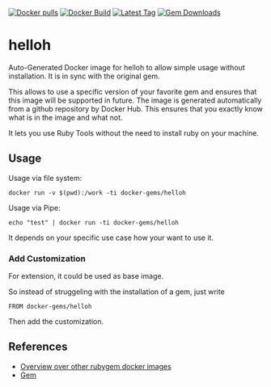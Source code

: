 [![Docker pulls](https://img.shields.io/docker/pulls/rubygem/helloh.svg)](https://hub.docker.com/r/rubygem/helloh/)
[![Docker Build](https://img.shields.io/docker/automated/rubygem/helloh.svg)](https://hub.docker.com/r/rubygem/helloh/)
[![Latest Tag](https://img.shields.io/github/tag/docker-rubygem/helloh.svg)](https://hub.docker.com/r/rubygem/helloh/)
[![Gem Downloads](https://img.shields.io/gem/dt/helloh.svg)](https://rubygems.org/gems/helloh/)
# helloh

Auto-Generated Docker image for helloh to allow simple usage without installation.
It is in sync with the original gem.

This allows to use a specific version of your favorite gem and ensures that this image will be supported in future.
The image is generated automatically from a github repository by Docker Hub.
This ensures that you exactly know what is in the image and what not.

It lets you use Ruby Tools without the need to install ruby on your machine.

## Usage

Usage via file system:

`docker run -v $(pwd):/work -ti docker-gems/helloh`

Usage via Pipe:

`echo "test" | docker run -ti docker-gems/helloh`

It depends on your specific use case how your want to use it.

### Add Customization

For extension, it could be used as base image.

So instead of struggeling with the installation of a gem, just write

`FROM docker-gems/helloh`

Then add the customization.

## References

 - [Overview over other rubygem docker images](https://github.com/thinkbot/docker-rubygem)
 - [Gem](https://rubygems.org/gems/helloh/)
